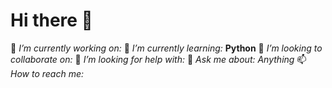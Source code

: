 
# Hi there 👋

🔭 *I’m currently working on:*
🌱 *I’m currently learning:* **Python**
👯 *I’m looking to collaborate on:*
🤔 *I’m looking for help with:*
💬 *Ask me about: Anything*
📫 *How to reach me:*